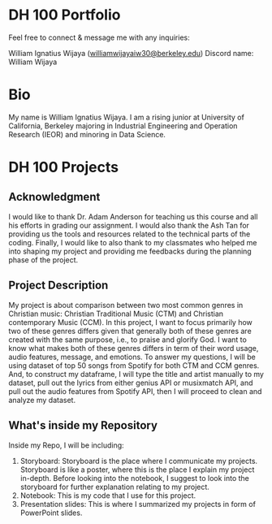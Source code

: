 # DH 100 Portfolio

Feel free to connect & message me with any inquiries:

William Ignatius Wijaya (williamwijayaiw30@berkeley.edu)
Discord name: William Wijaya

# Bio

My name is William Ignatius Wijaya. I am a rising junior at University of California, Berkeley majoring in Industrial Engineering and Operation Research (IEOR) and minoring in Data Science. 


# DH 100 Projects

## Acknowledgment

I would like to thank Dr. Adam Anderson for teaching us this course and all his efforts in grading our assignment. I would also thank the Ash Tan for providing us the tools and resources related to the technical parts of the coding. Finally, I would like to also thank to my classmates who helped me into shaping my project and providing me feedbacks during the planning phase of the project.

## Project Description

My project is about comparison between two most common genres in Christian music: Christian Traditional Music (CTM) and Christian contemporary Music (CCM). In this project, I want to focus primarily how two of these genres differs given that generally both of these genres are created with the same purpose, i.e., to praise and glorify God. I want to know what makes both of these genres differs in term of their word usage, audio features, message, and emotions. To answer my questions, I will be using dataset of top 50 songs from Spotify for both CTM and CCM genres. And, to construct my dataframe, I will type the title and artist manually to my dataset, pull out the lyrics from either genius API or musixmatch API, and pull out the audio features from Spotify API, then I will proceed to clean and analyze my dataset. 

## What's inside my Repository

Inside my Repo, I will be including:

1. Storyboard: Storyboard is the place where I communicate my projects. Storyboard is like a poster, where this is the place I explain my project in-depth. Before looking into the notebook, I suggest to look into the storyboard for further explanation relating to my project. 
2. Notebook: This is my code that I use for this project. 
3. Presentation slides: This is where I summarized my projects in form of PowerPoint slides. 
